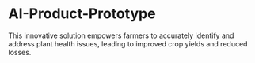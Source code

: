 # AI-Product-Prototype
This innovative solution empowers farmers to accurately identify and address plant health issues, leading to improved crop yields and reduced losses.
